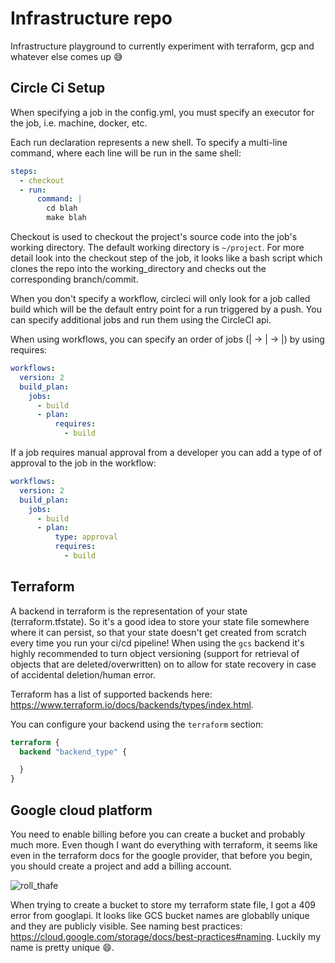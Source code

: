 # Infrastructure repo

Infrastructure playground to currently experiment with terraform, gcp and whatever else comes up :sweat_smile:

## Circle Ci Setup

When specifying a job in the config.yml, you must specify an executor for the job, i.e. machine, docker, etc.

Each run declaration represents a new shell. To specify a multi-line command, where each line will be run in the same shell:

```yml
steps:
  - checkout
  - run:
      command: |
        cd blah
        make blah
```

Checkout is used to checkout the project's source code into the job's working directory. The default working directory is `~/project`.
For more detail look into the checkout step of the job, it looks like a bash script which clones the repo into the working_directory and checks out the corresponding branch/commit.

When you don't specify a workflow, circleci will only look for a job called build which will be the default entry point for a run triggered by a push. You can specify additional jobs and run them using the CircleCI api.

When using workflows, you can specify an order of jobs (| -> | -> |) by using requires:

```yml
workflows:
  version: 2
  build_plan:
    jobs:
      - build
      - plan:
          requires:
            - build
```

If a job requires manual approval from a developer you can add a type of of approval to the job in the workflow:

```yml
workflows:
  version: 2
  build_plan:
    jobs:
      - build
      - plan:
          type: approval
          requires:
            - build
```

## Terraform

A backend in terraform is the representation of your state (terraform.tfstate). So it's a good idea to store your state file somewhere where it can persist, so that your state doesn't get created from scratch every time you run your ci/cd pipeline!
When using the `gcs` backend it's highly recommended to turn object versioning (support for retrieval of objects that are deleted/overwritten) on to allow for state recovery in case of accidental deletion/human error.

Terraform has a list of supported backends here: https://www.terraform.io/docs/backends/types/index.html.

You can configure your backend using the `terraform` section:

```terraform
terraform {
  backend "backend_type" {

  }
}
```

## Google cloud platform

You need to enable billing before you can create a bucket and probably much more. Even though I want do everything with terraform,
it seems like even in the terraform docs for the google provider, that before you begin, you should create a project and add a billing account.

![roll_thafe](https://user-images.githubusercontent.com/22747985/78829532-699fc380-79de-11ea-96c0-ad7e709d88e0.jpg)

When trying to create a bucket to store my terraform state file, I got a 409 error from googlapi. It looks like GCS bucket names are globablly unique and they are publicly visible. See naming best practices: https://cloud.google.com/storage/docs/best-practices#naming. Luckily my name is pretty unique :smile:.
